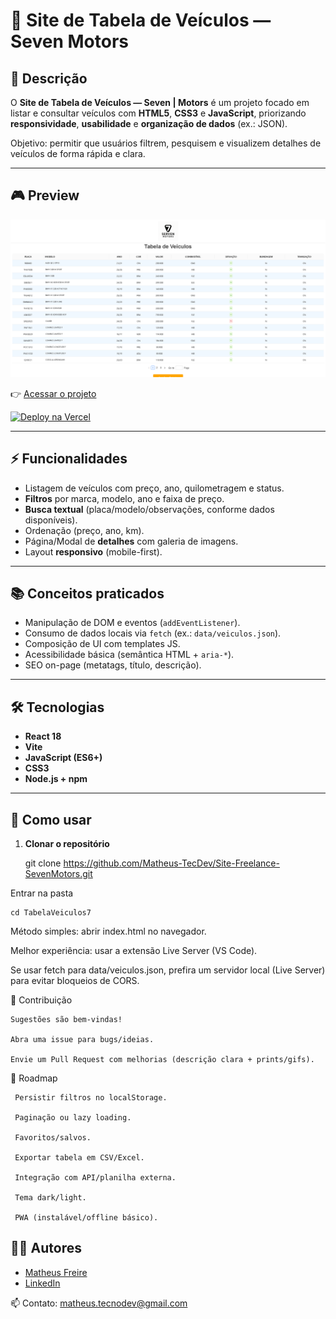# 🚗 Site de Tabela de Veículos — Seven Motors

## 📖 Descrição

O **Site de Tabela de Veículos — Seven | Motors** é um projeto focado em listar e consultar veículos com **HTML5**, **CSS3** e **JavaScript**, priorizando **responsividade**, **usabilidade** e **organização de dados** (ex.: JSON).

Objetivo: permitir que usuários filtrem, pesquisem e visualizem detalhes de veículos de forma rápida e clara.

---

## 🎮 Preview

![Preview](./Images/Seven.png)

👉 [Acessar o projeto](https://site-freelance-seven-motors.vercel.app/)

[![Deploy na Vercel](https://vercel.com/button)](https://site-freelance-seven-motors.vercel.app/)



---

## ⚡ Funcionalidades

- Listagem de veículos com preço, ano, quilometragem e status.
- **Filtros** por marca, modelo, ano e faixa de preço.
- **Busca textual** (placa/modelo/observações, conforme dados disponíveis).
- Ordenação (preço, ano, km).
- Página/Modal de **detalhes** com galeria de imagens.
- Layout **responsivo** (mobile-first).

---

## 📚 Conceitos praticados

- Manipulação de DOM e eventos (`addEventListener`).
- Consumo de dados locais via `fetch` (ex.: `data/veiculos.json`).
- Composição de UI com templates JS.
- Acessibilidade básica (semântica HTML + `aria-*`).
- SEO on-page (metatags, título, descrição).

---

## 🛠️ Tecnologias
- **React 18**
- **Vite**
- **JavaScript (ES6+)**
- **CSS3**
- **Node.js + npm**

---

## 🚀 Como usar

1. **Clonar o repositório**

    git clone https://github.com/Matheus-TecDev/Site-Freelance-SevenMotors.git

Entrar na pasta

    cd TabelaVeiculos7

Método simples: abrir index.html no navegador.
	
Melhor experiência: usar a extensão Live Server (VS Code).
	

Se usar fetch para data/veiculos.json, prefira um servidor local (Live Server) para evitar bloqueios de CORS.

🤝 Contribuição
	
	Sugestões são bem-vindas!

	Abra uma issue para bugs/ideias.

	Envie um Pull Request com melhorias (descrição clara + prints/gifs).

📌 Roadmap
	 
	 Persistir filtros no localStorage.

	 Paginação ou lazy loading.

	 Favoritos/salvos.

	 Exportar tabela em CSV/Excel.

	 Integração com API/planilha externa.

	 Tema dark/light.

	 PWA (instalável/offline básico).

## 👨‍💻 Autores

- [Matheus Freire](https://github.com/Matheus-TecDev)  
- [LinkedIn](https://www.linkedin.com/in/matheus-freire-martins-da-costa-318622376/)

📫 Contato: matheus.tecnodev@gmail.com